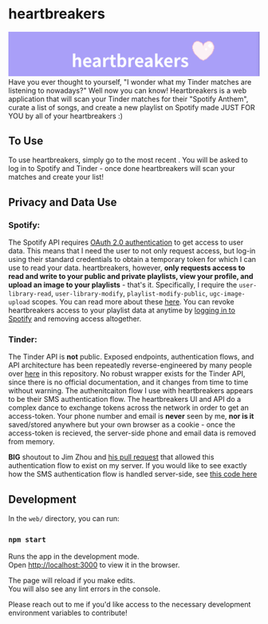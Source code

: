 # heartbreakers
![heartbreakers](./imgs/banner.png)
Have you ever thought to yourself, "I wonder what my Tinder matches are listening to nowadays?" Well now you can know! Heartbreakers is a web application that will scan your Tinder matches for their "Spotify Anthem", curate a list of songs, and create a new playlist on Spotify made JUST FOR YOU by all of your heartbreakers :)

## To Use
To use heartbreakers, simply go to the most recent <link tbd>. You will be asked to log in to Spotify and Tinder - once done heartbreakers will scan your matches and create your list!

## Privacy and Data Use
### Spotify:
The Spotify API requires [OAuth 2.0 authentication](https://oauth.net/articles/authentication/) to get access to user data. This means that I need the user to not only request access, but log-in using their standard credentials to obtain a temporary token for which I can use to read your data. heartbreakers, however, **only requests access to read and write to your public and private playlists, view your profile, and upload an image to your playlists** - that's it. Specifically, I require the `user-library-read`, `user-library-modify`, `playlist-modify-public`, `ugc-image-upload` scopes. You can read more about these [here](https://developer.spotify.com/documentation/general/guides/scopes/). You can revoke heartbreakers access to your playlist data at anytime by [logging in to Spotify](https://support.spotify.com/us/using_spotify/features/revoke-access-from-3rd-party-app/#:~:text=Remove%20access,remove%20and%20click%20REMOVE%20ACCESS.) and removing access altogether.

### Tinder:
The Tinder API is **not** public. Exposed endpoints, authentication flows, and API architecture has been repeatedly reverse-engineered by many people over [here](https://github.com/fbessez/Tinder) in this repository. No robust wrapper exists for the Tinder API, since there is no official documentation, and it changes from time to time without warning. The authenitcaiton flow I use with heartbreakers appears to be their SMS authentication flow. The heartbreakers UI and API do a complex dance to exchange tokens across the network in order to get an access-token. Your phone number and email is **never** seen by me, **nor is it** saved/stored anywhere but your own browser as a cookie - once the access-token is recieved, the server-side phone and email data is removed from memory.

**BIG** shoutout to Jim Zhou and [his pull request](https://github.com/fbessez/Tinder/pull/117) that allowed this authentication flow to exist on my server. If you would like to see exactly how the SMS authentication flow is handled server-side, see [this code here](https://github.com/NLeRoy917/heartbreakers/blob/master/lib/TinderSMSAuth.py)

## Development

In the `web/` directory, you can run:

### `npm start`

Runs the app in the development mode.<br />
Open [http://localhost:3000](http://localhost:3000) to view it in the browser.

The page will reload if you make edits.<br />
You will also see any lint errors in the console.

Please reach out to me if you'd like access to the necessary development environment variables to contribute!
